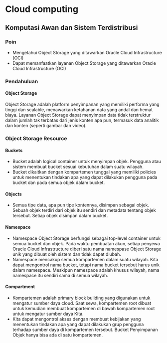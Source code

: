 # Cloud computing
## Komputasi Awan dan Sistem Terdistribusi
### Poin 
- Mengetahui Object Storage yang ditawarkan Oracle Cloud Infrastructure (OCI)
- Dapat memanfaatkan layanan Object Storage yang ditawarkan Oracle Cloud Infrastructure (OCI)
### Pendahuluan
#### Object Storage 
Object Storage adalah platform penyimpanan yang memiliki performa yang tinggi dan scalable,  menawarkan ketahanan data yang andal dan hemat biaya. Layanan Object Storage dapat menyimpan data tidak terstruktur dalam jumlah tak terbatas dari jenis konten apa pun, termasuk data analitik dan konten (seperti gambar dan video).
### Object Storage Resource
#### Buckets
- Bucket adalah logical container untuk menyimpan objek. Pengguna atau sistem membuat bucket sesuai kebutuhan dalam suatu wilayah.
- Bucket dikaitkan dengan kompartemen tunggal yang memiliki policies untuk menentukan tindakan apa yang dapat dilakukan pengguna pada bucket dan pada semua objek dalam bucket.
#### Objects
- Semua tipe data, apa pun tipe kontennya, disimpan sebagai objek. Sebuah objek terdiri dari objek itu sendiri dan metadata tentang objek tersebut. Setiap objek disimpan dalam bucket.
#### Namespace
- Namespace Object Storage berfungsi sebagai top-level container untuk semua bucket dan objek. Pada waktu pembuatan akun, setiap penyewa Oracle Cloud Infrastructure diberi satu nama namespase Object Storage unik yang dibuat oleh sistem dan tidak dapat diubah.
- Namespace mencakup semua kompartemen dalam suatu wilayah. Kita dapat mengontrol nama bucket, tetapi nama bucket tersebut harus unik dalam namespace. Meskipun namespace adalah khusus wilayah, nama namespace itu sendiri sama di semua wilayah.
#### Compartment
- Kompartemen adalah primary block building yang digunakan untuk mengatur sumber daya cloud. Saat sewa, kompartemen root dibuat untuk kemudian membuat kompartemen di bawah kompartemen root untuk mengatur sumber daya Kita. 
- Kita dapat mengontrol akses dengan membuat kebijakan yang menentukan tindakan apa yang dapat dilakukan grup pengguna terhadap sumber daya di kompartemen tersebut. Bucket Penyimpanan Objek hanya bisa ada di satu kompartemen.

